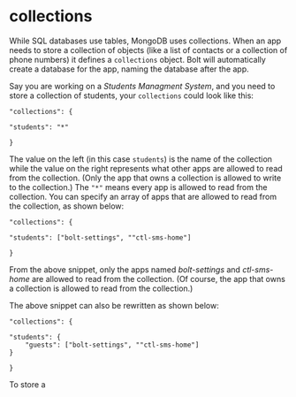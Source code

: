 # collections

While SQL databases use tables, MongoDB uses collections. When an app needs to store a collection of objects \(like a list of contacts or a collection of phone numbers\) it defines a `collections` object. Bolt will automatically create a database for the app, naming the database after the app.

Say you are working on a _Students Managment System_, and you need to store a collection of students, your `collections` could look like this:

`"collections": {`

```
"students": "*"
```

`}`

The value on the left \(in this case `students`\) is the name of the collection while the value on the right represents what other apps are allowed to read from the collection. \(Only the app that owns a collection is allowed to write to the collection.\) The `"*"` means every app is allowed to read from the collection. You can specify an array of apps that are allowed to read from the collection, as shown below:

`"collections": {`

```
"students": ["bolt-settings", ""ctl-sms-home"]
```

`}`

From the above snippet, only the apps named _bolt-settings_ and _ctl-sms-home_ are allowed to read from the collection. \(Of course, the app that owns a collection is allowed to read from the collection.\)

The above snippet can also be rewritten as shown below:

`"collections": {`

```
"students": {
    "guests": ["bolt-settings", ""ctl-sms-home"]
}
```

`}`

To store a

